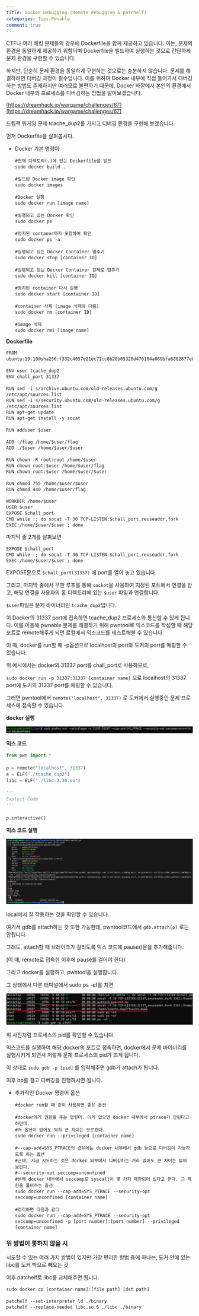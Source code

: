 ```yaml
---
title: Docker Debugging (Remote debugging & patchelf)
categories: Tips-Pwnable
comment: true
---
```


CTF나 여러 해킹 문제들의 경우에 Dockerfile을 함께 제공하고 있습니다. 이는, 문제의 환경을 동일하게 제공하기 위함이며 Dockerfile을 빌드하여 실행하는 것으로 간단하게 문제 환경을 구현할 수 있습니다.

  하지만, 단순히 문제 환경을 동일하게 구현하는 것으로는 충분하지 않습니다. 문제를 해결하려면 디버깅 과정이 필수입니다. 이를 위하여 Docker 내부에 직접 들어가서 디버깅하는 방법도 존재하지만 여러모로 불편하기 때문에, Docker 바깥에서 본인의 환경에서 Docker 내부의 프로세스를 디버깅하는 방법을 알아보겠습니다.

[https://dreamhack.io/wargame/challenges/67](https://dreamhack.io/wargame/challenges/67)

드림핵 워게임 문제 tcache_dup2를 가지고 디버깅 환경을 구현해 보겠습니다.

먼저 Dockerfile을 살펴봅시다.

- Docker 기본 명령어
    
    ```
    #현재 디렉토리(.)에 있는 Dockerfile을 빌드
    sudo docker build .
    
    #빌드된 Docker image 확인
    sudo docker images
    
    #Docker 실행
    sudo docker run [image name]
    
    #실행되고 있는 Docker 확인
    sudo docker ps
    
    #정지된 contaner까지 포함하여 확인
    sudo docker ps -a
    
    #실행되고 있는 Docker Container 멈추기
    sudo docker stop [container ID]
    
    #실행되고 있는 Docker Container 강제로 멈추기
    sudo docker kill [container ID]
    
    #정지된 container 다시 실행
    sudo docker start [container ID]
    
    #container 삭제 (image 삭제와 다름)
    sudo docker rm [container ID]
    
    #image 삭제
    sudo docker rmi [image name]
    ```
    

**Dockerfile**

```docker
FROM ubuntu:19.10@sha256:f332c4057e21ec71cc8b20b05328d476104a069bfa6882877e0920e8140edcf0

ENV user tcache_dup2
ENV chall_port 31337

RUN sed -i s/archive.ubuntu.com/old-releases.ubuntu.com/g /etc/apt/sources.list
RUN sed -i s/security.ubuntu.com/old-releases.ubuntu.com/g /etc/apt/sources.list
RUN apt-get update
RUN apt-get install -y socat

RUN adduser $user

ADD ./flag /home/$user/flag
ADD ./$user /home/$user/$user

RUN chown -R root:root /home/$user
RUN chown root:$user /home/$user/flag
RUN chown root:$user /home/$user/$user

RUN chmod 755 /home/$user/$user
RUN chmod 440 /home/$user/flag

WORKDIR /home/$user
USER $user
EXPOSE $chall_port
CMD while :; do socat -T 30 TCP-LISTEN:$chall_port,reuseaddr,fork EXEC:/home/$user/$user ; done
```

마지막 줄 2개를 살펴보면

```docker
EXPOSE $chall_port
CMD while :; do socat -T 30 TCP-LISTEN:$chall_port,reuseaddr,fork EXEC:/home/$user/$user ; done
```

EXPOSE문으로 `$chall_port(31337)` 에 port를 열어 놓고 있습니다.

그리고, 마지막 줄에서 무한 루프를 통해 `socket`을 사용하여 지정된 포트에서 연결을 받고, 해당 연결을 사용자의 홈 디렉토리에 있는 `$user` 파일과 연결합니다.

`$user`파일은 문제 바이너리인 `tcache_dup2`입니다.

이 Docker의 31337 port에 접속하면 tcache_dup2 프로세스와 통신할 수 있게 됩니다. 이를 이용해 pwnable 문제를 해결하기 위해 pwntool로 익스코드를 작성할 때 해당 포트로 remote해주게 되면 로컬에서 익스코드를 테스트해볼 수 있습니다.

이 때, docker를 run할 때 -p옵션으로 localhost의 port와 도커의 port를 매핑할 수 있습니다.

위 예시에서는 docker의 31337 port를 chall_port로 사용하므로,

`sudo docker run -p 31337:31337 [container name]` 으로 localhost의 31337 port에 도커의 31337 port를 매핑할 수 있습니다.

그러면 pwntool에서 `remote("localhost", 31337)` 로 도커에서 실행중인 문제 프로세스에 접속할 수 있습니다.

**docker 실행**

![Untitled](/HackingTips/Pwnable/Docker%20Debugging/Untitled.png)

**익스 코드**

```python
from pwn import *

p = remote("localhost", 31337)
e = ELF("./tcache_dup2")
libc = ELF("./libc-2.30.so")

'''
Exploit Code
'''

p.interactive()
```

**익스 코드 실행**

![Untitled](/HackingTips/Pwnable/Docker%20Debugging/Untitled%201.png)

local에서 잘 작동하는 것을 확인할 수 있습니다.

여기서 gdb를 attach하는 것 또한 가능한데, pwntool코드에서 `gdb.attach(p)` 로는 안됩니다.

그래도, attach할 때 브레이크가 걸리도록 익스 코드에 pause()문을 추가해줍니다.

(이 때, remote로 접속한 이후에 pause를 걸어야 한다)

그리고 docker를 실행하고, pwntool을 실행합니다.

그 상태에서 다른 터미널에서 sudo ps -ef를 치면

![Untitled](/HackingTips/Pwnable/Docker%20Debugging/Untitled%202.png)

위 사진처럼 프로세스의 pid를 확인할 수 있습니다.

익스코드를 실행하여 해당 docker의 포트로 접속하면, docker에서 문제 바이너리를 실행시키게 되면서 저렇게 문제 프로세스의 pid가 뜨게 됩니다.

이 상태로 `sudo gdb -p [pid]` 를 입력해주면 gdb가 attach가 됩니다.

이후 bp를 걸고 디버깅을 진행하시면 됩니다.

- 추가적인 Docker 명령어 옵션
    
    ```
    #docker run할 때 같이 사용하면 좋은 옵션
    
    #docker에게 권한을 주는 명령어. 이게 없으면 docker 내부에서 ptrace가 안된다고 하던데..
    #저 옵션이 없어도 딱히 큰 차이는 모르겠다.
    sudo docker run --privileged [container name]
    
    #--cap-add=SYS_PTRACE의 경우에는 docker 내부에서 gdb 등으로 디버깅이 가능하도록 하는 옵션
    #근데, 지금 시도하는 것은 docker 외부에서 디버깅하는 거라 없어도 큰 차이는 없어 보인다.
    #--security-opt seccomp=unconfined
    #본래 docker 내부에서 seccomp로 syscall이 몇 가지 제한되어 있다고 한다. 그 제한을 풀어주는 옵션
    sudo docker run --cap-add=SYS_PTRACE --security-opt seccomp=unconfined [container name]
    
    #정리하면 다음과 같다
    sudo docker run --cap-add=SYS_PTRACE --security-opt seccomp=unconfined -p [port number]:[port number] --privileged [container name]
    ```
    

### 위 방법이 통하지 않을 시

시도할 수 있는 여러 가지 방법이 있지만 가장 편리한 방법 중에 하나는, 도커 안에 있는 libc를 도커 밖으로 빼오는 것

이후 patchelf로 libc를 교체해주면 됩니다.

```
sudo docker cp [container name]:[file path] [dst path]

patchelf --set-interpreter ld ./binary
patchelf --replace-needed libc.so.6 ./libc ./binary
```